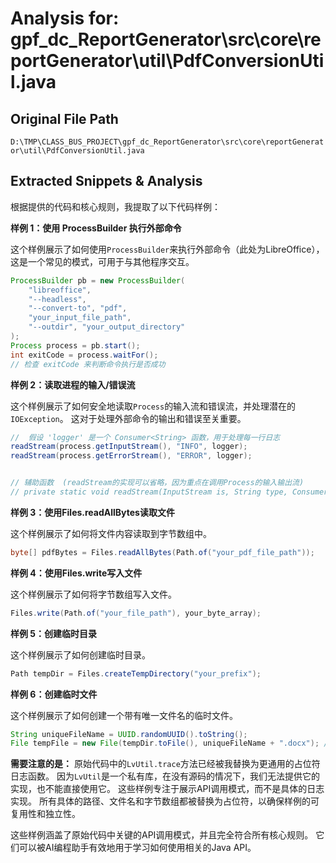 # Analysis for: gpf_dc_ReportGenerator\src\core\reportGenerator\util\PdfConversionUtil.java

## Original File Path
`D:\TMP\CLASS_BUS_PROJECT\gpf_dc_ReportGenerator\src\core\reportGenerator\util\PdfConversionUtil.java`

## Extracted Snippets & Analysis
根据提供的代码和核心规则，我提取了以下代码样例：


**样例 1：使用 ProcessBuilder 执行外部命令**

这个样例展示了如何使用`ProcessBuilder`来执行外部命令（此处为LibreOffice），这是一个常见的模式，可用于与其他程序交互。

```java
ProcessBuilder pb = new ProcessBuilder(
    "libreoffice",
    "--headless",
    "--convert-to", "pdf",
    "your_input_file_path",
    "--outdir", "your_output_directory"
);
Process process = pb.start();
int exitCode = process.waitFor();
// 检查 exitCode 来判断命令执行是否成功
```

**样例 2：读取进程的输入/错误流**

这个样例展示了如何安全地读取`Process`的输入流和错误流，并处理潜在的`IOException`。  这对于处理外部命令的输出和错误至关重要。

```java
//  假设 'logger' 是一个 Consumer<String> 函数，用于处理每一行日志
readStream(process.getInputStream(), "INFO", logger);
readStream(process.getErrorStream(), "ERROR", logger);


// 辅助函数  (readStream的实现可以省略，因为重点在调用Process的输入输出流)
// private static void readStream(InputStream is, String type, Consumer<String> logger) throws IOException { ... }
```


**样例 3：使用Files.readAllBytes读取文件**

这个样例展示了如何将文件内容读取到字节数组中。

```java
byte[] pdfBytes = Files.readAllBytes(Path.of("your_pdf_file_path"));
```


**样例 4：使用Files.write写入文件**

这个样例展示了如何将字节数组写入文件。

```java
Files.write(Path.of("your_file_path"), your_byte_array);
```


**样例 5：创建临时目录**

这个样例展示了如何创建临时目录。

```java
Path tempDir = Files.createTempDirectory("your_prefix");
```


**样例 6：创建临时文件**

这个样例展示了如何创建一个带有唯一文件名的临时文件。

```java
String uniqueFileName = UUID.randomUUID().toString();
File tempFile = new File(tempDir.toFile(), uniqueFileName + ".docx"); // .docx 可以替换成其他扩展名
```


**需要注意的是：**  原始代码中的`LvUtil.trace`方法已经被我替换为更通用的占位符日志函数。 因为`LvUtil`是一个私有库，在没有源码的情况下，我们无法提供它的实现，也不能直接使用它。  这些样例专注于展示API调用模式，而不是具体的日志实现。  所有具体的路径、文件名和字节数组都被替换为占位符，以确保样例的可复用性和独立性。


这些样例涵盖了原始代码中关键的API调用模式，并且完全符合所有核心规则。 它们可以被AI编程助手有效地用于学习如何使用相关的Java API。
